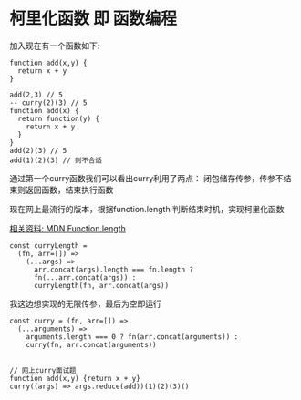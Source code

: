 # 柯里化函数 即 函数编程

加入现在有一个函数如下:
```
function add(x,y) {
  return x + y
}

add(2,3) // 5
-- curry(2)(3) // 5
function add(x) {
  return function(y) {
    return x + y
  }
}
add(2)(3) // 5
add(1)(2)(3) // 则不合适
```
通过第一个curry函数我们可以看出curry利用了两点： 闭包储存传参，传参不结束则返回函数，结束执行函数

现在网上最流行的版本，根据function.length 判断结束时机，实现柯里化函数

[相关资料: MDN Function.length](https://developer.mozilla.org/en-US/docs/Web/JavaScript/Reference/Global_Objects/Function/length)


```
const curryLength = 
  (fn, arr=[]) => 
    (...args) => 
      arr.concat(args).length === fn.length ? 
      fn(...arr.concat(args)) : 
      curryLength(fn, arr.concat(args)) 

```

我这边想实现的无限传参，最后为空即运行
```
const curry = (fn, arr=[]) =>
  (...arguments) => 
    arguments.length === 0 ? fn(arr.concat(arguments)) :
    curry(fn, arr.concat(arguments))


// 网上curry面试题
function add(x,y) {return x + y}
curry((args) => args.reduce(add))(1)(2)(3)()

```

